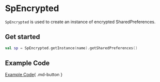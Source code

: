 # SpEncrypted

`SpEncrypted` is used to create an instance of encrypted SharedPreferences. 

## Get started

```kotlin
val sp = SpEncrypted.getInstance(name).getSharedPreferences()
```

## Example Code

[Example Code](https://github.com/SakurajimaMaii/Android-Vast-Extension/blob/develop/app/src/main/kotlin/com/ave/vastgui/app/sharedpreferences/SpEncryptedExample.kt){ .md-button }
